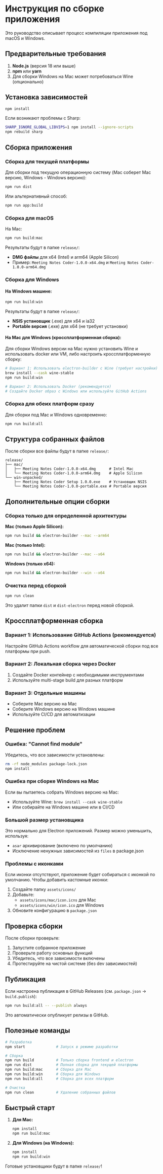 # Инструкция по сборке приложения

Это руководство описывает процесс компиляции приложения под macOS и Windows.

## Предварительные требования

1. **Node.js** (версия 18 или выше)
2. **npm** или **yarn**
3. Для сборки Windows на Mac может потребоваться Wine (опционально)

## Установка зависимостей

```bash
npm install
```

Если возникают проблемы с Sharp:
```bash
SHARP_IGNORE_GLOBAL_LIBVIPS=1 npm install --ignore-scripts
npm rebuild sharp
```

## Сборка приложения

### Сборка для текущей платформы

Для сборки под текущую операционную систему (Mac соберет Mac версию, Windows - Windows версию):

```bash
npm run dist
```

Или альтернативный способ:
```bash
npm run app:build
```

### Сборка для macOS

На Mac:
```bash
npm run build:mac
```

Результаты будут в папке `release/`:
- **DMG файлы** для x64 (Intel) и arm64 (Apple Silicon)
- Пример: `Meeting Notes Coder-1.0.0-x64.dmg` и `Meeting Notes Coder-1.0.0-arm64.dmg`

### Сборка для Windows

#### На Windows машине:
```bash
npm run build:win
```

Результаты будут в папке `release/`:
- **NSIS установщик** (.exe) для x64 и ia32
- **Portable версия** (.exe) для x64 (не требует установки)

#### На Mac для Windows (кроссплатформенная сборка):

Для сборки Windows версии на Mac нужно установить Wine и использовать docker или VM, либо настроить кроссплатформенную сборку:

```bash
# Вариант 1: Использовать electron-builder с Wine (требует настройки)
brew install --cask wine-stable
npm run build:win

# Вариант 2: Использовать Docker (рекомендуется)
# Создайте Docker образ с Windows или используйте GitHub Actions
```

### Сборка для обеих платформ сразу

Для сборки под Mac и Windows одновременно:
```bash
npm run build:all
```

## Структура собранных файлов

После сборки все файлы будут в папке `release/`:

```
release/
├── mac/
│   ├── Meeting Notes Coder-1.0.0-x64.dmg      # Intel Mac
│   └── Meeting Notes Coder-1.0.0-arm64.dmg    # Apple Silicon
└── win-unpacked/
    ├── Meeting Notes Coder Setup 1.0.0.exe    # Установщик NSIS
    └── Meeting Notes Coder-1.0.0-portable.exe # Portable версия
```

## Дополнительные опции сборки

### Сборка только для определенной архитектуры

**Mac (только Apple Silicon):**
```bash
npm run build && electron-builder --mac --arm64
```

**Mac (только Intel):**
```bash
npm run build && electron-builder --mac --x64
```

**Windows (только x64):**
```bash
npm run build && electron-builder --win --x64
```

### Очистка перед сборкой

```bash
npm run clean
```

Это удалит папки `dist` и `dist-electron` перед новой сборкой.

## Кроссплатформенная сборка

### Вариант 1: Использование GitHub Actions (рекомендуется)

Настройте GitHub Actions workflow для автоматической сборки под все платформы при push.

### Вариант 2: Локальная сборка через Docker

1. Создайте Docker контейнер с необходимыми инструментами
2. Используйте multi-stage build для разных платформ

### Вариант 3: Отдельные машины

- Соберите Mac версию на Mac
- Соберите Windows версию на Windows машине
- Используйте CI/CD для автоматизации

## Решение проблем

### Ошибка: "Cannot find module"

Убедитесь, что все зависимости установлены:
```bash
rm -rf node_modules package-lock.json
npm install
```

### Ошибка при сборке Windows на Mac

Если вы пытаетесь собрать Windows версию на Mac:
- Используйте Wine: `brew install --cask wine-stable`
- Или собирайте на Windows машине или в CI/CD

### Большой размер установщика

Это нормально для Electron приложений. Размер можно уменьшить, используя:
- `asar` архивирование (включено по умолчанию)
- Исключение ненужных зависимостей из `files` в package.json

### Проблемы с иконками

Если иконки отсутствуют, приложение будет собираться с иконкой по умолчанию. Чтобы добавить кастомные иконки:

1. Создайте папку `assets/icons/`
2. Добавьте:
   - `assets/icons/mac/icon.icns` для Mac
   - `assets/icons/win/icon.ico` для Windows
3. Обновите конфигурацию в `package.json`

## Проверка сборки

После сборки проверьте:
1. Запустите собранное приложение
2. Проверьте работу основных функций
3. Убедитесь, что все зависимости включены
4. Протестируйте на чистой системе (без dev зависимостей)

## Публикация

Если настроена публикация в GitHub Releases (см. `package.json` → `build.publish`):

```bash
npm run build:all -- --publish always
```

Это автоматически опубликует релизы в GitHub.

## Полезные команды

```bash
# Разработка
npm start              # Запуск в режиме разработки

# Сборка
npm run build          # Только сборка frontend и electron
npm run dist           # Полная сборка для текущей платформы
npm run build:mac      # Сборка для Mac
npm run build:win      # Сборка для Windows
npm run build:all      # Сборка для всех платформ

# Очистка
npm run clean          # Удаление собранных файлов
```

## Быстрый старт

1. **Для Mac:**
   ```bash
   npm install
   npm run build:mac
   ```

2. **Для Windows (на Windows):**
   ```bash
   npm install
   npm run build:win
   ```

Готовые установщики будут в папке `release/`!

